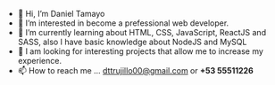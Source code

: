 - 👋 Hi, I’m Daniel Tamayo
- 👀 I’m interested in become a prefessional web developer.
- 🌱 I’m currently learning about HTML, CSS, JavaScript, ReactJS and SASS, also I have basic knowledge about NodeJS and MySQL
- 💞️ I am looking for interesting projects that allow me to increase my experience.
- 📫 How to reach me ... dttrujillo00@gmail.com or <b>+53 55511226</b>

<!---
dttrujillo00/dttrujillo00 is a ✨ special ✨ repository because its `README.md` (this file) appears on your GitHub profile.
You can click the Preview link to take a look at your changes.
--->
